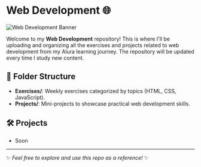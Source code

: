 # Web Development 🌐

![Web Development Banner](https://www.digitalsilk.com/wp-content/uploads/2020/06/website-development-process-hero-image.png.webp)

Welcome to my **Web Development** repository! This is where I'll be uploading and organizing all the exercises and projects related to web development from my Alura learning journey. The repository will be updated every time I study new content.

## 📂 Folder Structure
- **Exercises/**: Weekly exercises categorized by topics (HTML, CSS, JavaScript).
- **Projects/**: Mini-projects to showcase practical web development skills.

## 🛠️ Projects
- Soon

---

✨ _Feel free to explore and use this repo as a reference!_ ✨
